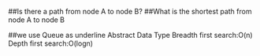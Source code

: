 ##Is there a path from node A to node B?
##What is the shortest path from node A to node B

##we use Queue as underline Abstract Data Type
Breadth first search:O(n)
Depth first search:O(logn)
